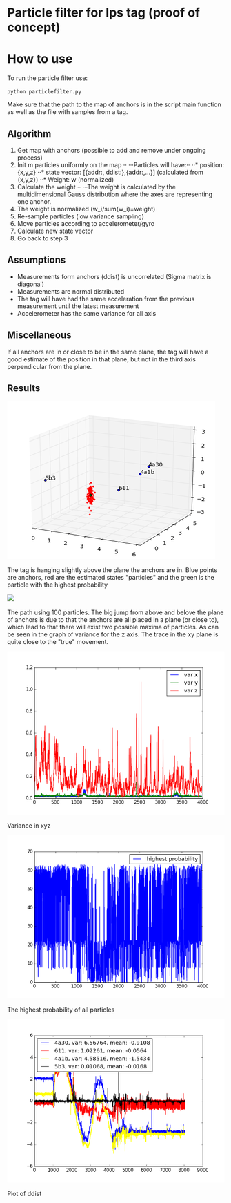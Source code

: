 # Particle filter for lps tag (proof of concept)

# How to use
To run the particle filter use:
```
python particlefilter.py
```
Make sure that the path to the map of anchors is in the script main function as well as the file with samples from a tag.


## Algorithm
1. Get map with anchors (possible to add and remove under ongoing process)
2. Init m particles uniformly on the map ··
···Particles will have:··
··* position: {x,y,z}
··* state vector: [{addr:<addr>, ddist:<ddist>},{addr:<addr>,...}] (calculated from {x,y,z})
··* Weight: w (normalized)
3. Calculate the weight ··
···The weight is calculated by the multidimensional Gauss distribution where the axes are representing one anchor.
4. The weight is normalized (w_i/sum(w_i)=weight)
5. Re-sample particles (low variance sampling)
6. Move particles according to accelerometer/gyro
7. Calculate new state vector
8. Go back to step 3


## Assumptions
* Measurements form anchors (ddist) is uncorrelated (Sigma matrix is diagonal)
* Measurements are normal distributed
* The tag will have had the same acceleration from the previous measurement until the latest measurement
* Accelerometer has the same variance for all axis 


## Miscellaneous
If all anchors are in or close to be in the same plane, the tag will have a good estimate of the position in that plane, but not in the third axis perpendicular from the plane.


## Results

![](images/dotparticles.gif)

The tag is hanging slightly above the plane the anchors are in. Blue points are anchors, red are the estimated states "particles" and the green is the particle with the highest probability

![](images/trace.gif)

The path using 100 particles. The big jump from above and belove the plane of anchors is due to that the anchors are all placed in a plane (or close to), which lead to that there will exist two possible maxima of particles. As can be seen in the graph of variance for the z axis. The trace in the xy plane is quite close to the "true" movement.

![](images/varxyz.png)

Variance in xyz 

![](images/highprob.png)

The highest probability of all particles

![](images/ddist.png)

Plot of ddist
